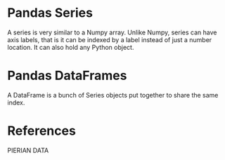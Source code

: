 # Pandas Series

A series is very similar to a Numpy array. Unlike Numpy, series can have axis labels, that is it can be indexed by a label instead of just a number location. It can also hold any Python object.

# Pandas DataFrames

A DataFrame is a bunch of Series objects put together to share the same index.

# References

PIERIAN DATA
